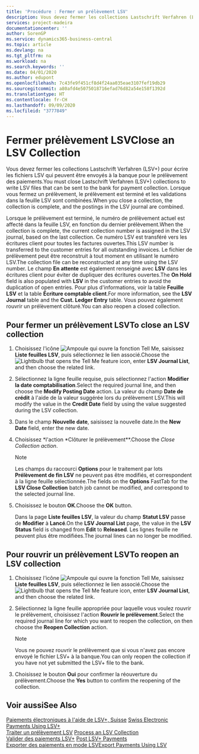 ```yaml
---
title: 'Procédure : Fermer un prélèvement LSV'
description: Vous devez fermer les collections Lastschrift Verfahren (LSV+) pour écrire les fichiers LSV qui peuvent être envoyés à la banque pour le prélèvement des paiements. Lorsque vous fermez un prélèvement, le prélèvement est terminé et les validations dans la feuille LSV sont combinées.
services: project-madeira
documentationcenter: ''
author: SorenGP
ms.service: dynamics365-business-central
ms.topic: article
ms.devlang: na
ms.tgt_pltfrm: na
ms.workload: na
ms.search.keywords: ''
ms.date: 04/01/2020
ms.author: edupont
ms.openlocfilehash: 7c43fe9f451cf8d4f24aa035eae3107fef19db29
ms.sourcegitcommit: a80afd4e5075018716efad76d82a54e158f1392d
ms.translationtype: HT
ms.contentlocale: fr-CH
ms.lasthandoff: 09/09/2020
ms.locfileid: "3777849"
---
```

# <a name="close-an-lsv-collection"></a><span data-ttu-id="cc322-104">Fermer prélèvement LSV</span><span class="sxs-lookup"><span data-stu-id="cc322-104">Close an LSV Collection</span></span>
<span data-ttu-id="cc322-105">Vous devez fermer les collections Lastschrift Verfahren (LSV+) pour écrire les fichiers LSV qui peuvent être envoyés à la banque pour le prélèvement des paiements.</span><span class="sxs-lookup"><span data-stu-id="cc322-105">You must close Lastschrift Verfahren (LSV+) collections to write LSV files that can be sent to the bank for payment collection.</span></span> <span data-ttu-id="cc322-106">Lorsque vous fermez un prélèvement, le prélèvement est terminé et les validations dans la feuille LSV sont combinées.</span><span class="sxs-lookup"><span data-stu-id="cc322-106">When you close a collection, the collection is complete, and the postings in the LSV journal are combined.</span></span>  

<span data-ttu-id="cc322-107">Lorsque le prélèvement est terminé, le numéro de prélèvement actuel est affecté dans la feuille LSV, en fonction du dernier prélèvement.</span><span class="sxs-lookup"><span data-stu-id="cc322-107">When the collection is complete, the current collection number is assigned in the LSV journal, based on the last collection.</span></span> <span data-ttu-id="cc322-108">Ce numéro LSV est transféré vers les écritures client pour toutes les factures ouvertes.</span><span class="sxs-lookup"><span data-stu-id="cc322-108">This LSV number is transferred to the customer entries for all outstanding invoices.</span></span> <span data-ttu-id="cc322-109">Le fichier de prélèvement peut être reconstruit à tout moment en utilisant le numéro LSV.</span><span class="sxs-lookup"><span data-stu-id="cc322-109">The collection file can be reconstructed at any time using the LSV number.</span></span> <span data-ttu-id="cc322-110">Le champ **En attente** est également renseigné avec **LSV** dans les écritures client pour éviter de dupliquer des écritures ouvertes.</span><span class="sxs-lookup"><span data-stu-id="cc322-110">The **On Hold** field is also populated with **LSV** in the customer entries to avoid the duplication of open entries.</span></span> <span data-ttu-id="cc322-111">Pour plus d'informations, voir la table **Feuille LSV** et la table **Écriture comptable client**.</span><span class="sxs-lookup"><span data-stu-id="cc322-111">For more information, see the **LSV Journal** table and the **Cust. Ledger Entry** table.</span></span> <span data-ttu-id="cc322-112">Vous pouvez également rouvrir un prélèvement clôturé.</span><span class="sxs-lookup"><span data-stu-id="cc322-112">You can also reopen a closed collection.</span></span>  

## <a name="to-close-an-lsv-collection"></a><span data-ttu-id="cc322-113">Pour fermer un prélèvement LSV</span><span class="sxs-lookup"><span data-stu-id="cc322-113">To close an LSV collection</span></span>  

1.  <span data-ttu-id="cc322-114">Choisissez l'icône ![Ampoule qui ouvre la fonction Tell Me](../../media/ui-search/search_small.png "Dites-moi ce que vous voulez faire"), saisissez **Liste feuilles LSV**, puis sélectionnez le lien associé.</span><span class="sxs-lookup"><span data-stu-id="cc322-114">Choose the ![Lightbulb that opens the Tell Me feature](../../media/ui-search/search_small.png "Tell me what you want to do") icon, enter **LSV Journal List**, and then choose the related link.</span></span>  
2.  <span data-ttu-id="cc322-115">Sélectionnez la ligne feuille requise, puis sélectionnez l'action **Modifier la date comptabilisation**.</span><span class="sxs-lookup"><span data-stu-id="cc322-115">Select the required journal line, and then choose the **Modify Posting Date** action.</span></span> <span data-ttu-id="cc322-116">La valeur du champ **Date de crédit** à l'aide de la valeur suggérée lors du prélèvement LSV.</span><span class="sxs-lookup"><span data-stu-id="cc322-116">This will modify the value in the **Credit Date** field by using the value suggested during the LSV collection.</span></span>  
3.  <span data-ttu-id="cc322-117">Dans le champ **Nouvelle date**, saisissez la nouvelle date.</span><span class="sxs-lookup"><span data-stu-id="cc322-117">In the **New Date** field, enter the new date.</span></span>  
4.  <span data-ttu-id="cc322-118">Choisissez \*l'action \*Clôturer le prélèvement\*\*.</span><span class="sxs-lookup"><span data-stu-id="cc322-118">Choose the **Close Collection* action*.</span></span>  

    > [!NOTE]  
    >  <span data-ttu-id="cc322-119">Les champs du raccourci **Options** pour le traitement par lots **Prélèvement de fin LSV** ne peuvent pas être modifiés, et correspondent à la ligne feuille sélectionnée.</span><span class="sxs-lookup"><span data-stu-id="cc322-119">The fields on the **Options** FastTab for the **LSV Close Collection** batch job cannot be modified, and correspond to the selected journal line.</span></span>  

5.  <span data-ttu-id="cc322-120">Choisissez le bouton **OK**.</span><span class="sxs-lookup"><span data-stu-id="cc322-120">Choose the **OK** button.</span></span>  

    <span data-ttu-id="cc322-121">Dans la page **Liste feuilles LSV**, la valeur du champ **Statut LSV** passe de **Modifier** à **Lancé**.</span><span class="sxs-lookup"><span data-stu-id="cc322-121">On the **LSV Journal List** page, the value in the **LSV Status** field is changed from **Edit** to **Released**.</span></span> <span data-ttu-id="cc322-122">Les lignes feuille ne peuvent plus être modifiées.</span><span class="sxs-lookup"><span data-stu-id="cc322-122">The journal lines can no longer be modified.</span></span>  

## <a name="to-reopen-an-lsv-collection"></a><span data-ttu-id="cc322-123">Pour rouvrir un prélèvement LSV</span><span class="sxs-lookup"><span data-stu-id="cc322-123">To reopen an LSV collection</span></span>  

1.  <span data-ttu-id="cc322-124">Choisissez l'icône ![Ampoule qui ouvre la fonction Tell Me](../../media/ui-search/search_small.png "Dites-moi ce que vous voulez faire"), saisissez **Liste feuilles LSV**, puis sélectionnez le lien associé.</span><span class="sxs-lookup"><span data-stu-id="cc322-124">Choose the ![Lightbulb that opens the Tell Me feature](../../media/ui-search/search_small.png "Tell me what you want to do") icon, enter **LSV Journal List**, and then choose the related link.</span></span>  
2.  <span data-ttu-id="cc322-125">Sélectionnez la ligne feuille appropriée pour laquelle vous voulez rouvrir le prélèvement, choisissez l'action **Rouvrir le prélèvement**.</span><span class="sxs-lookup"><span data-stu-id="cc322-125">Select the required journal line for which you want to reopen the collection, on then choose the **Reopen Collection** action.</span></span>  

    > [!NOTE]  
    >  <span data-ttu-id="cc322-126">Vous ne pouvez rouvrir le prélèvement que si vous n'avez pas encore envoyé le fichier LSV+ à la banque.</span><span class="sxs-lookup"><span data-stu-id="cc322-126">You can only reopen the collection if you have not yet submitted the LSV+ file to the bank.</span></span>  

3.  <span data-ttu-id="cc322-127">Choisissez le bouton **Oui** pour confirmer la réouverture du prélèvement.</span><span class="sxs-lookup"><span data-stu-id="cc322-127">Choose the **Yes** button to confirm the reopening of the collection.</span></span>  

## <a name="see-also"></a><span data-ttu-id="cc322-128">Voir aussi</span><span class="sxs-lookup"><span data-stu-id="cc322-128">See Also</span></span>  
 <span data-ttu-id="cc322-129">[Paiements électroniques à l'aide de LSV+, Suisse](swiss-electronic-payments-using-lsv-.md) </span><span class="sxs-lookup"><span data-stu-id="cc322-129">[Swiss Electronic Payments Using LSV+](swiss-electronic-payments-using-lsv-.md) </span></span>  
 <span data-ttu-id="cc322-130">[Traiter un prélèvement LSV](how-to-process-an-lsv-collection.md) </span><span class="sxs-lookup"><span data-stu-id="cc322-130">[Process an LSV Collection](how-to-process-an-lsv-collection.md) </span></span>  
 <span data-ttu-id="cc322-131">[Valider des paiements LSV+](how-to-post-lsv-payments.md) </span><span class="sxs-lookup"><span data-stu-id="cc322-131">[Post LSV+ Payments](how-to-post-lsv-payments.md) </span></span>  
 [<span data-ttu-id="cc322-132">Exporter des paiements en mode LSV</span><span class="sxs-lookup"><span data-stu-id="cc322-132">Export Payments Using LSV</span></span>](how-to-export-payments-using-lsv.md)
